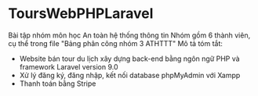 # ToursWebPHPLaravel
Bài tập nhóm môn học An toàn hệ thống thông tin
Nhóm gồm 6 thành viên, cụ thể trong file "Bảng phân công nhóm 3 ATHTTT"
Mô tả tóm tắt:
+ Website bán tour du lịch xây dựng back-end bằng ngôn ngữ PHP và framework Laravel version 9.0
+ Xử lý đăng ký, đăng nhập, kết nối database phpMyAdmin với Xampp
+ Thanh toán bằng Stripe
